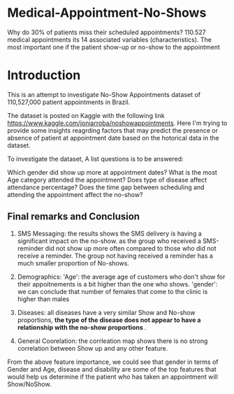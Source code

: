 # Medical-Appointment-No-Shows
Why do 30% of patients miss their scheduled appointments?
110.527 medical appointments its 14 associated variables (characteristics). The most important one if the patient show-up or no-show to the appointment

# Introduction
This is an attempt to investigate No-Show Appointments dataset of 110,527,000 patient appointments in Brazil. 

The dataset is posted on Kaggle with the following link https://www.kaggle.com/joniarroba/noshowappointments. 
Here I'm trying to provide some insights reagrding factors that may predict the presence or absence of patient at appointment date based on the hotorical data in the dataset.


To investigate the dataset, A list questions is to be answered:


Which gender did show up more at appointment dates?
What is the most Age category attended the appointment?
Does type of disease affect attendance percentage?
Does the time gap between scheduling and attending the appointment affect the no-show?


## Final remarks and Conclusion 


1. SMS Messaging: 
the results shows the SMS delivery is having a significant impact on the no-show. as the group who received a SMS-reminder did not show up more often compared to those who did not receive a reminder. The group not having received a reminder has a much smaller proportion of No-shows.
 
2. Demographics: 
'Age': the average age of customers who don't show for their appoitnements is a bit higher than the one who shows.
'gender': we can conclude that number of females that come to the clinic is higher than males

3. Diseases: 
all diseases have a very similar Show and No-show proportions,  <b>the type of the disease does not appear to have a relationship with the no-show proportions </b>.

4. General Coorelation: 
the corrleation map shows there is no strong correlation between Show up and any other feature. 


From the above feature importance, we could see that gender in terms of Gender and Age, disease and disability are some of the top features that would help us determine if the patient who has taken an appointment will Show/NoShow.
